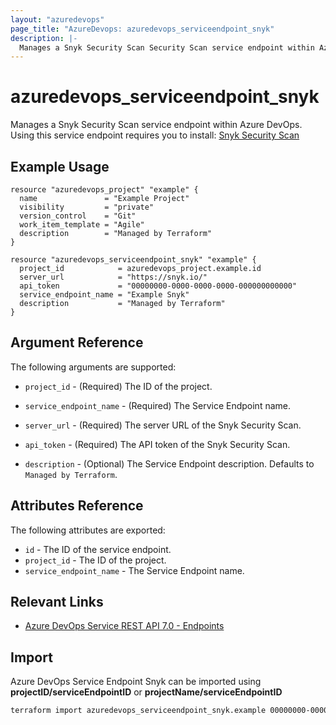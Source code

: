 ```yaml
---
layout: "azuredevops"
page_title: "AzureDevops: azuredevops_serviceendpoint_snyk"
description: |-
  Manages a Snyk Security Scan Security Scan service endpoint within Azure DevOps organization.
---
```


# azuredevops_serviceendpoint_snyk

Manages a Snyk Security Scan service endpoint within Azure DevOps. Using this service endpoint requires you to install: [Snyk Security Scan](https://marketplace.visualstudio.com/items?itemName=Snyk.snyk-security-scan)

## Example Usage

```hcl
resource "azuredevops_project" "example" {
  name               = "Example Project"
  visibility         = "private"
  version_control    = "Git"
  work_item_template = "Agile"
  description        = "Managed by Terraform"
}

resource "azuredevops_serviceendpoint_snyk" "example" {
  project_id            = azuredevops_project.example.id
  server_url            = "https://snyk.io/"
  api_token             = "00000000-0000-0000-0000-000000000000"
  service_endpoint_name = "Example Snyk"
  description           = "Managed by Terraform"
}
```

## Argument Reference

The following arguments are supported:

* `project_id` - (Required) The ID of the project.

* `service_endpoint_name` - (Required) The Service Endpoint name.

* `server_url` - (Required) The server URL of the Snyk Security Scan.

* `api_token` - (Required) The API token of the Snyk Security Scan.

* `description` - (Optional) The Service Endpoint description. Defaults to `Managed by Terraform`.

## Attributes Reference

The following attributes are exported:

- `id` - The ID of the service endpoint.
- `project_id` - The ID of the project.
- `service_endpoint_name` - The Service Endpoint name.

## Relevant Links

- [Azure DevOps Service REST API 7.0 - Endpoints](https://docs.microsoft.com/en-us/rest/api/azure/devops/serviceendpoint/endpoints?view=azure-devops-rest-7.0)

## Import

Azure DevOps Service Endpoint Snyk can be imported using **projectID/serviceEndpointID** or **projectName/serviceEndpointID**

```sh
terraform import azuredevops_serviceendpoint_snyk.example 00000000-0000-0000-0000-000000000000/00000000-0000-0000-0000-000000000000
```
